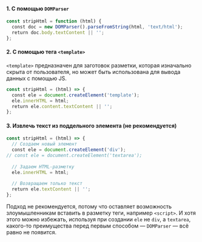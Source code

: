 #### 1\. С помощью `DOMParser`

```javascript
const stripHtml = function (html) {
  const doc = new DOMParser().parseFromString(html, 'text/html');
  return doc.body.textContent || '';
};
```

#### 2\. С помощью тега `<template>`

`<template>` предназначен для заготовок разметки, которая изначально скрыта от пользователя, но может быть использована для вывода данных с помощью JS.

```javascript
const stripHtml = (html) => {
  const ele = document.createElement('template');
  ele.innerHTML = html;
  return ele.content.textContent || '';
};
```

#### 3\. Извлечь текст из поддельного элемента (не рекомендуется)

```javascript
const stripHtml = (html) => {
  // Создаем новый элемент
  const ele = document.createElement('div');
// const ele = document.createElement('textarea');
  
  // Задаем HTML-разметку
  ele.innerHTML = html;
  
  // Возвращаем только текст
  return ele.textContent || '';
};
```

Подход не рекомендуется, потому что оставляет возможность злоумышленникам вставить в разметку теги, например `<script>`. И хотя этого можно избежать, используя при создании `ele` не `div`, а `textarea`, какого-то преимущества перед первым способом — `DOMParser` — всё равно не появится.
